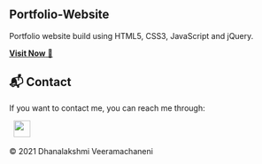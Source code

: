 ## Portfolio-Website
Portfolio website build using HTML5, CSS3, JavaScript and jQuery.

<a href="https://dhanav-git.github.io" target="_blank">**Visit Now** 🚀</a>

<h2>📬 Contact</h2>

If you want to contact me, you can reach me through:

&nbsp;&nbsp;<a href="https://www.linkedin.com/in/dhana-veeramachaneni/"><img src="https://www.felberpr.com/wp-content/uploads/linkedin-logo.png" width="30"></img></a>

© 2021 Dhanalakshmi Veeramachaneni


